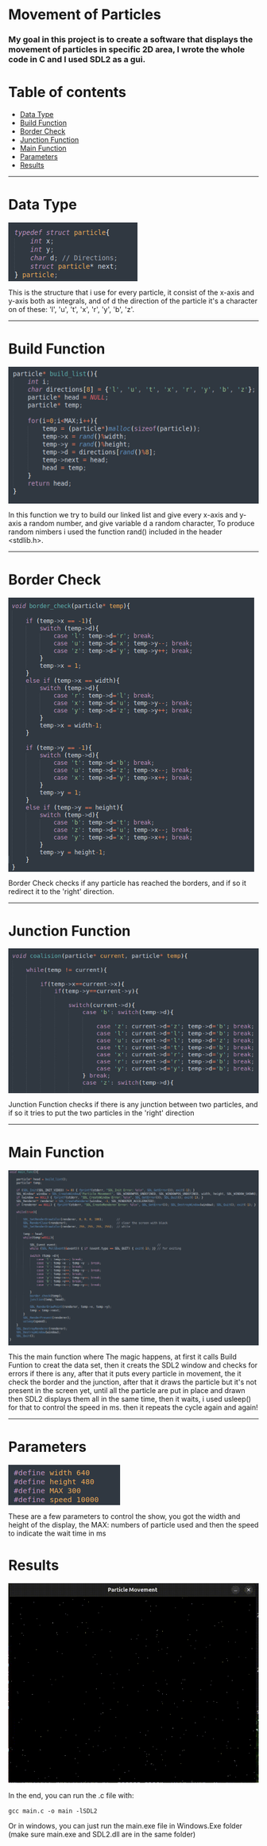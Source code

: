 # Movement of Particles


### My goal in this project is to create a software that displays the movement of particles in specific 2D area, I wrote the whole code in C and I used SDL2 as a gui.


# Table of contents

* [Data Type](#Data-Type)
* [Build Function](#Build-Function)
* [Border Check](#Border-Check)
* [Junction Function](#Junction-Function)
* [Main Function](#Main-Function)
* [Parameters](#Parameters)
* [Results](#Results)


---

# Data Type
<a href="Bubble sort"><img src="./pics/pic1.png" align="middle"></a>

This is the structure that i use for every particle, it consist of the x-axis and y-axis both as integrals, and of d the direction of the particle it's a character on of these: 'l', 'u', 't', 'x', 'r', 'y', 'b', 'z'. 

----
# Build Function

<a href="Bubble sort"><img src="./pics/pic2.png" align="middle"></a>


In this function we try to build our linked list and give every x-axis and y-axis a random number, and give variable d a random character, 
To produce random nimbers i used the function rand() included in the header <stdlib.h>.

----

# Border Check

<a href="Bubble sort"><img src="./pics/pic5.png" align="middle"></a>

Border Check checks if any particle has reached the borders, and if so it redirect it to the 'right' direction.

----


# Junction Function

<a href="Bubble sort"><img src="./pics/pic3.png" align="middle"></a>

Junction Function checks if there is any junction between two particles, and if so it tries to put the two particles in the 'right' direction


-----

# Main Function

<a href="Bubble sort"><img src="./pics/pic6.png" align="middle"></a>


This the main function where The magic happens, at first it calls Build Funtion to creat the data set, then it creats the SDL2 window and checks for errors if there is any, after that it puts every particle in movement, the it check the border
and the junction, after that it draws the particle but it's not present in the screen yet, until all the particle are put in place and drawn then SDL2 displays them all in the same time, then it waits, i used usleep() for that to control the
speed in ms. then it repeats the cycle again and again!

----

# Parameters

<a href="Bubble sort"><img src="./pics/pic4.png" align="middle"></a>

These are a few parameters to control the show, you got the width and height of the display, the MAX: numbers of particle used and then the speed to indicate the wait time in ms

# Results

![til](./pics/result.gif)


In the end, you can run the .c file with:
```
gcc main.c -o main -lSDL2
```
Or in windows, you can just run the main.exe file in Windows.Exe folder (make sure main.exe and SDL2.dll are in the same folder)
